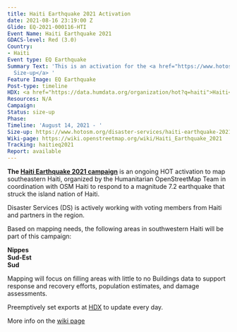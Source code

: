 ```yaml
---
title: Haiti Earthquake 2021 Activation
date: 2021-08-16 23:19:00 Z
Glide: EQ-2021-000116-HTI
Event Name: Haiti Earthquake 2021
GDACS-level: Red (3.0)
Country:
- Haiti
Event type: EQ Earthquake
Summary Text: 'This is an activation for the <a href="https://www.hotosm.org/disaster-services/haiti-earthquake-2021-size-up/">Haiti
  Size-up</a> '
Feature Image: EQ Earthquake
Post-type: timeline
HDX: <a href="https://data.humdata.org/organization/hot?q=haiti">Haiti</a>
Resources: N/A
Campaign: 
Status: size-up
Phase: 
Timeline: 'August 14, 2021 - '
Size-up: https://www.hotosm.org/disaster-services/haiti-earthquake-2021-size-up/
Wiki-page: https://wiki.openstreetmap.org/wiki/Haiti_Earthquake_2021
Tracking: haitieq2021
Report: available
---
```


<strong>The <a href="https://tasks.hotosm.org/explore?campaign=Haiti%20Earthquake%202021">Haiti Earthquake 2021 campaign</a></strong> is an ongoing HOT activation to map southeastern Haiti, organized by the Humanitarian OpenStreetMap Team in coordination with OSM Haiti to respond to a magnitude 7.2 earthquake that struck the island nation of Haiti.

Disaster Services (DS) is actively working with voting members from Haiti and partners in the region.

Based on mapping needs, the following areas in southwestern Haiti will be part of this campaign:

<strong>Nippes</strong><br>
<strong>Sud-Est</strong><br>
<strong>Sud</strong><br>

Mapping will focus on filling areas with little to no Buildings data to support response and recovery efforts, population estimates, and damage assessments.

Preemptively set exports at <a href="https://data.humdata.org/organization/hot?q=haiti">HDX</a> to update every day.

More info on the <a href="https://wiki.openstreetmap.org/wiki/Haiti_Earthquake_2021">wiki page</a> 